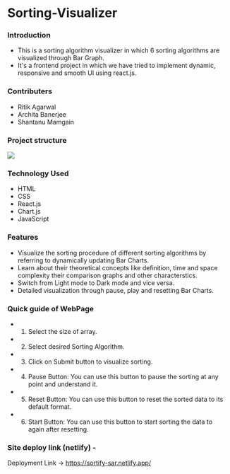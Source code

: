 # Sorting-Visualizer

### Introduction
- This is a sorting algorithm visualizer in which 6 sorting algorithms are visualized through Bar Graph.
- It's a frontend project in which we have tried to implement dynamic, responsive and smooth UI using react.js.

### Contributers
- Ritik Agarwal
- Archita Banerjee
- Shantanu Mamgain

### Project structure
<img src="./Sorting-Visualizer/public/Layout.svg" />

### Technology Used
- HTML
- CSS
- React.js
- Chart.js
- JavaScript

### Features
- Visualize the sorting procedure of different sorting algorithms by referring to dynamically updating Bar Charts.
- Learn about their theoretical concepts like definition, time and space complexity their comparison graphs and other characterstics.
- Switch from Light mode to Dark mode and vice versa.
- Detailed visualization through pause, play and resetting Bar Charts.

### Quick guide of WebPage
- 1. Select the size of array.
- 2. Select desired Sorting Algorithm.
- 3. Click on Submit button to visualize sorting.
- 4. Pause Button: You can use this button to pause the sorting at any point and understand it.
- 5. Reset Button: You can use this button to reset the sorted data to its default format.
- 6. Start Button: You can use this button to start sorting the data to again after resetting.

### Site deploy link (netlify) -
Deployment Link -> https://sortify-sar.netlify.app/

